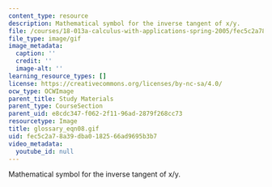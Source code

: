 ```yaml
---
content_type: resource
description: Mathematical symbol for the inverse tangent of x/y.
file: /courses/18-013a-calculus-with-applications-spring-2005/fec5c2a78a39dba0182566ad9695b3b7_glossary_eqn08.gif
file_type: image/gif
image_metadata:
  caption: ''
  credit: ''
  image-alt: ''
learning_resource_types: []
license: https://creativecommons.org/licenses/by-nc-sa/4.0/
ocw_type: OCWImage
parent_title: Study Materials
parent_type: CourseSection
parent_uid: e8cdc347-f062-2f11-96ad-2879f268cc73
resourcetype: Image
title: glossary_eqn08.gif
uid: fec5c2a7-8a39-dba0-1825-66ad9695b3b7
video_metadata:
  youtube_id: null
---
```

Mathematical symbol for the inverse tangent of x/y.